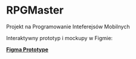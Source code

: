 # RPGMaster
Projekt na Programowanie Inteferejsów Mobilnych

Interaktywny prototyp i mockupy w Figmie:

**[Figma Prototype](https://www.figma.com/proto/A5WTh8LHV5v5uck69XmdYN/RPG-Master?node-id=0-1&t=SQyHgdBrTFK66eWi-1)**
